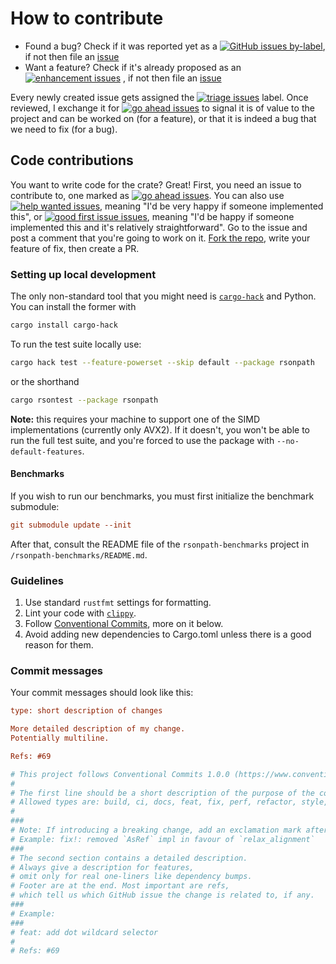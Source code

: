 # How to contribute

- Found a bug? Check if it was reported yet as a
[![GitHub issues by-label](https://img.shields.io/github/issues/v0ldek/rsonpath/bug?color=%23d73a4a&label=bug&logo=github)](https://github.com/v0ldek/rsonpath/labels/bug),
if not then file an [issue](https://github.com/V0ldek/rsonpath/issues/new)
- Want a feature? Check if it's already proposed as an
[![enhancement issues](https://img.shields.io/github/issues/v0ldek/rsonpath/enhancement?color=%23a2eeef&label=enhancement&logo=github)](https://github.com/v0ldek/rsonpath/labels/enhancement)
, if not then file an [issue](https://github.com/V0ldek/rsonpath/issues/new)

Every newly created issue gets assigned the
[![triage issues](https://img.shields.io/github/issues/v0ldek/rsonpath/triage?color=%2384A6B5&label=triage&logo=github)](https://github.com/v0ldek/rsonpath/labels/triage)
label. Once reviewed,
I exchange it for
[![go ahead issues](https://img.shields.io/github/issues/v0ldek/rsonpath/go%20ahead?color=%23FF4400&label=go%20ahead&logo=github)](https://github.com/v0ldek/rsonpath/labels/go%20ahead)
to signal it is of value to the project and
can be worked on (for a feature), or that it is indeed a bug that we need to fix (for a bug).

## Code contributions

You want to write code for the crate? Great! First, you need an issue to contribute to,
one marked as
[![go ahead issues](https://img.shields.io/github/issues/v0ldek/rsonpath/go%20ahead?color=%23FF4400&label=go%20ahead&logo=github)](https://github.com/v0ldek/rsonpath/labels/go%20ahead).
You can also use
[![help wanted issues](https://img.shields.io/github/issues/v0ldek/rsonpath/help%20wanted?color=%23008672&label=help%20wanted&logo=github)](https://github.com/v0ldek/rsonpath/labels/help%20wanted),
meaning "I'd be very happy if someone implemented this",
or
[![good first issue issues](https://img.shields.io/github/issues/v0ldek/rsonpath/good%20first%20issue?color=%237057ff&label=good%20first%20issue&logo=github)](https://github.com/v0ldek/rsonpath/labels/good%20first%20issue),
meaning "I'd be happy if someone implemented this and it's relatively straightforward".
Go to the issue and post a comment that you're going to work on it. [Fork the repo](https://github.com/V0ldek/rsonpath/fork),
write your feature of fix, then create a PR.

### Setting up local development

The only non-standard tool that you might need is [`cargo-hack`](https://lib.rs/crates/cargo-hack) and Python.
You can install the former with

```bash
cargo install cargo-hack
```

To run the test suite locally use:

```bash
cargo hack test --feature-powerset --skip default --package rsonpath
```

or the shorthand

```bash
cargo rsontest --package rsonpath
```

**Note:** this requires your machine to support one of the SIMD implementations (currently only AVX2).
If it doesn't, you won't be able to run the full test suite, and you're forced to use the package with
`--no-default-features`.

#### Benchmarks

If you wish to run our benchmarks, you must first initialize the benchmark submodule:

```ini
git submodule update --init
```

After that, consult the README file of the `rsonpath-benchmarks` project in `/rsonpath-benchmarks/README.md`.

### Guidelines

1. Use standard `rustfmt` settings for formatting.
2. Lint your code with [`clippy`](https://github.com/rust-lang/rust-clippy).
3. Follow [Conventional Commits](https://www.conventionalcommits.org/en/v1.0.0/), more on it below.
4. Avoid adding new dependencies to Cargo.toml unless there is a good reason for them.

### Commit messages

Your commit messages should look like this:

```ini
type: short description of changes

More detailed description of my change.
Potentially multiline.

Refs: #69

# This project follows Conventional Commits 1.0.0 (https://www.conventionalcommits.org/en/v1.0.0/)
#
# The first line should be a short description of the purpose of the commit.
# Allowed types are: build, ci, docs, feat, fix, perf, refactor, style, test, chore
#
###
# Note: If introducing a breaking change, add an exclamation mark after the type
# Example: fix!: removed `AsRef` impl in favour of `relax_alignment`
### 
# The second section contains a detailed description.
# Always give a description for features,
# omit only for real one-liners like dependency bumps.
# Footer are at the end. Most important are refs, 
# which tell us which GitHub issue the change is related to, if any.
###
# Example:
###
# feat: add dot wildcard selector
#
# Refs: #69
```
